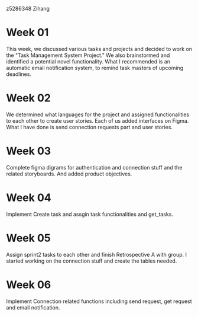 z5286348 Zihang
# Week 01
This week, we discussed various tasks and projects and decided to work on the "Task Management System Project." We also brainstormed and identified a potential novel functionality. What I recommended is an automatic email notification system, to remind task masters of upcoming deadlines.
# Week 02
We determined what languages for the project and assigned functionalities to each other to create user stories. Each of us added interfaces on Figma. What I have done is send connection requests part and user stories.
# Week 03
Complete figma digrams for authentication and connection stuff and the related storyboards. And added product objectives.

# Week 04
Implement Create task and assgin task functionalities and get_tasks. 

# Week 05
Assign sprint2 tasks to each other and finish Retrospective A with group. I started working on the connection stuff and create the tables needed.

# Week 06
Implement Connection related functions including send request, get request and email notification.